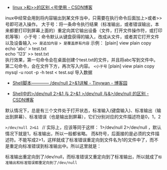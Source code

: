 

* [linux >和>>的区别,<号使用 - CSDN博客 ](http://blog.csdn.net/wenxuechaozhe/article/details/52564394)

inux中经常会用到将内容输出到某文件当中，只需要在执行命令后面加上>或者>>号即可进入操作。
大于号：将一条命令执行结果（标准输出，或者错误输出，本来都要打印到屏幕上面的）重定向其它输出设备（文件，打开文件操作符，或打印机等等）
小于号：命令默认从键盘获得的输入，改成从文件，或者其它打开文件以及设备输入
`>> 是追加内容`
`> 是覆盖原有内容`
示例：
[plain] view plain copy
 echo 'abc' > test.txt  
 echo '123' >> test.txt  
执行效果，第一句命令会在桌面创建个test.txt的文件，并且将abc写到文件中。
第二句命令，会在文件下方，再次写入内容。
`<小于号`
[plain] view plain copy
mysql -u root -p -h test < test.sql 导入数据  


* [Shell脚本———— /dev/null 2>&1详解 - Tinywan - 博客园 ](http://www.cnblogs.com/tinywan/p/6025468.html)


* [Shell中的>/dev/null 2>&1 与 2>&1 >/dev/null 与&>/dev/null 的区别 - CSDN博客 ](http://blog.csdn.net/reyleon/article/details/11595985)

默认情况下，总是有三个文件处于打开状态，标准输入(键盘输入)、标准输出（输出到屏幕）、标准错误（也是输出到屏幕），它们分别对应的文件描述符是0，1，2 

`>/dev/null 2>&1 `
//  实际上，应该等同于这样： 1>/dev/null 2>/dev/null ，默认情况下就是1，标准输出，所以一般都省略。 而&符号，后面接的是必须的文件描述符。不能写成2>1，这样就成了标准错误重定向到文件名为1的文件中了，而不是重定向标准错误到标准输出中。所以这里就是：

标准输出重定向到了/dev/null，而标准错误又重定向到了标准输出，所以就成了`标准输出和标准错误都重定向到了/dev/null`